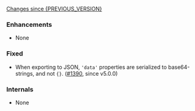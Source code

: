 [Changes since {PREVIOUS_VERSION}](https://github.com/realm/realm-studio/compare/{PREVIOUS_VERSION}...{CURRENT_VERSION})

### Enhancements

- None

### Fixed

- When exporting to JSON, `'data'` properties are serialized to base64-strings, and not `{}`. ([#1390](https://github.com/realm/realm-studio/pull/1390), since v5.0.0)

### Internals

- None

